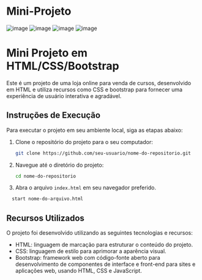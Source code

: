 # Mini-Projeto
![image](https://github.com/HelaineRibeiro/Mini-Projeto/assets/90282001/976bf753-b618-4419-b704-c0a7e4e16b31)
![image](https://github.com/HelaineRibeiro/Mini-Projeto/assets/90282001/4449d62e-5213-448f-b684-f3381a46b8b7)
![image](https://github.com/HelaineRibeiro/Mini-Projeto/assets/90282001/1a467c7b-8a80-4dd9-bbd7-ab456cc36a9b)
![image](https://github.com/HelaineRibeiro/Mini-Projeto/assets/90282001/e5c73774-95c3-40f1-b562-ff3148166f3e)

# Mini Projeto em HTML/CSS/Bootstrap

 Este é um projeto de uma loja online para venda de cursos, desenvolvido em HTML e utiliza recursos como CSS e bootstrap para fornecer uma experiência de usuário interativa e agradável.


## Instruções de Execução

Para executar o projeto em seu ambiente local, siga as etapas abaixo:

1. Clone o repositório do projeto para o seu computador:

   ```bash
   git clone https://github.com/seu-usuario/nome-do-repositorio.git
   ```

2. Navegue até o diretório do projeto:

   ```bash
   cd nome-do-repositorio
   ```

3. Abra o arquivo `index.html` em seu navegador preferido.

 ```bash
   start nome-do-arquivo.html 
   ```


## Recursos Utilizados

O projeto foi desenvolvido utilizando as seguintes tecnologias e recursos:

- HTML: linguagem de marcação para estruturar o conteúdo do projeto.
- CSS: linguagem de estilo para aprimorar a aparência visual.
- Bootstrap: framework web com código-fonte aberto para desenvolvimento de componentes de interface e front-end para sites e aplicações web, usando HTML, CSS e JavaScript.
